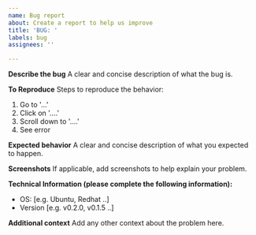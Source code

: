 ```yaml
---
name: Bug report
about: Create a report to help us improve
title: 'BUG: '
labels: bug
assignees: ''

---
```


**Describe the bug**
A clear and concise description of what the bug is.

**To Reproduce**
Steps to reproduce the behavior:
1. Go to '...'
2. Click on '....'
3. Scroll down to '....'
4. See error

**Expected behavior**
A clear and concise description of what you expected to happen.

**Screenshots**
If applicable, add screenshots to help explain your problem.

**Technical Information (please complete the following information):**
 - OS: [e.g. Ubuntu, Redhat ..]
 - Version [e.g. v0.2.0, v0.1.5 ..]

**Additional context**
Add any other context about the problem here.
